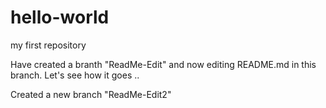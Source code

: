 # hello-world
my first repository

Have created a branth "ReadMe-Edit" and now editing README.md in this branch. 
Let's see how it goes ..

Created a new branch "ReadMe-Edit2" 
